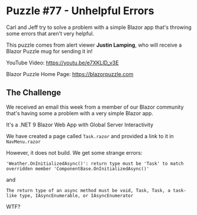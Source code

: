 # Puzzle #77 - Unhelpful Errors

Carl and Jeff try to solve a problem with a simple Blazor app that's throwing some errors that aren't very helpful.

This puzzle comes from alert viewer **Justin Lamping**, who will receive a Blazor Puzzle mug for sending it in!

YouTube Video: https://youtu.be/e7XKLlD_v3E

Blazor Puzzle Home Page: https://blazorpuzzle.com

## The Challenge

We received an email this week from a member of our Blazor community that's having some a problem with a very simple Blazor app.

It's a .NET 9 Blazor Web App with Global Server Interactivity

We have created a page called `Task.razor` and provided a link to it in `NavMenu.razor`

However, it does not build. We get some strange errors:

```
'Weather.OnInitializedAsync()': return type must be 'Task' to match overridden member 'ComponentBase.OnInitializedAsync()'
```

and

```
The return type of an async method must be void, Task, Task, a task-like type, IAsyncEnumerable, or IAsyncEnumerator
```

WTF?
